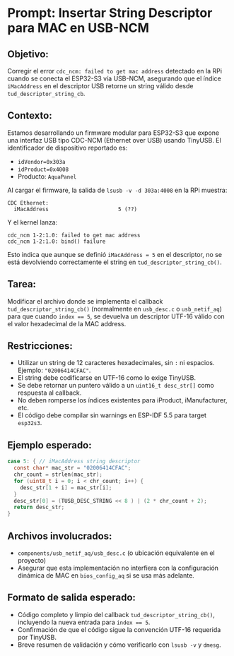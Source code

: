 # Prompt: Insertar String Descriptor para MAC en USB-NCM

## Objetivo:
Corregir el error `cdc_ncm: failed to get mac address` detectado en la RPi cuando se conecta el ESP32-S3 vía USB-NCM, asegurando que el índice `iMacAddress` en el descriptor USB retorne un string válido desde `tud_descriptor_string_cb`.

## Contexto:
Estamos desarrollando un firmware modular para ESP32-S3 que expone una interfaz USB tipo CDC-NCM (Ethernet over USB) usando TinyUSB. El identificador de dispositivo reportado es:

- `idVendor=0x303a`
- `idProduct=0x4008`
- Producto: `AquaPanel`

Al cargar el firmware, la salida de `lsusb -v -d 303a:4008` en la RPi muestra:
```
CDC Ethernet:
  iMacAddress                      5 (??)
```
Y el kernel lanza:
```
cdc_ncm 1-2:1.0: failed to get mac address
cdc_ncm 1-2:1.0: bind() failure
```

Esto indica que aunque se definió `iMacAddress = 5` en el descriptor, no se está devolviendo correctamente el string en `tud_descriptor_string_cb()`.

## Tarea:
Modificar el archivo donde se implementa el callback `tud_descriptor_string_cb()` (normalmente en `usb_desc.c` o `usb_netif_aq`) para que cuando `index == 5`, se devuelva un descriptor UTF-16 válido con el valor hexadecimal de la MAC address.

## Restricciones:
- Utilizar un string de 12 caracteres hexadecimales, sin `:` ni espacios. Ejemplo: `"02006414CFAC"`.
- El string debe codificarse en UTF-16 como lo exige TinyUSB.
- Se debe retornar un puntero válido a un `uint16_t desc_str[]` como respuesta al callback.
- No deben romperse los índices existentes para iProduct, iManufacturer, etc.
- El código debe compilar sin warnings en ESP-IDF 5.5 para target `esp32s3`.

## Ejemplo esperado:
```c
case 5: { // iMacAddress string descriptor
  const char* mac_str = "02006414CFAC";
  chr_count = strlen(mac_str);
  for (uint8_t i = 0; i < chr_count; i++) {
    desc_str[1 + i] = mac_str[i];
  }
  desc_str[0] = (TUSB_DESC_STRING << 8 ) | (2 * chr_count + 2);
  return desc_str;
}
```

## Archivos involucrados:
- `components/usb_netif_aq/usb_desc.c` (o ubicación equivalente en el proyecto)
- Asegurar que esta implementación no interfiera con la configuración dinámica de MAC en `bios_config_aq` si se usa más adelante.

## Formato de salida esperado:
- Código completo y limpio del callback `tud_descriptor_string_cb()`, incluyendo la nueva entrada para `index == 5`.
- Confirmación de que el código sigue la convención UTF-16 requerida por TinyUSB.
- Breve resumen de validación y cómo verificarlo con `lsusb -v` y `dmesg`.
